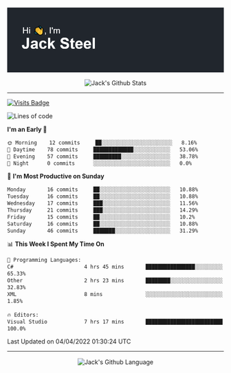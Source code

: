 <p align="center">
  <img align="center" src="https://github.com/JackSteel97/JackSteel97/blob/main/header.png?raw=true" alt="Hi, I'm Jack Steel" /> 
 </p>
<p align="center">
 <img align="center" src="https://github-readme-stats.vercel.app/api?username=jacksteel97&show_icons=true&count_private=true&theme=dracula" alt="Jack's Github Stats" /> 
</p>

<hr/>

[![Visits Badge](https://badges.pufler.dev/visits/JackSteel97/JackSteel97?color=blue&label=Profile%20Visits)](https://github.com/JackSteel97)
<!--START_SECTION:waka-->
![Lines of code](https://img.shields.io/badge/From%20Hello%20World%20I%27ve%20Written-907%20Thousand%20lines%20of%20code-blue)

**I'm an Early 🐤** 

```text
🌞 Morning    12 commits     ██░░░░░░░░░░░░░░░░░░░░░░░   8.16% 
🌆 Daytime    78 commits     █████████████░░░░░░░░░░░░   53.06% 
🌃 Evening    57 commits     █████████░░░░░░░░░░░░░░░░   38.78% 
🌙 Night      0 commits      ░░░░░░░░░░░░░░░░░░░░░░░░░   0.0%

```
📅 **I'm Most Productive on Sunday** 

```text
Monday       16 commits     ██░░░░░░░░░░░░░░░░░░░░░░░   10.88% 
Tuesday      16 commits     ██░░░░░░░░░░░░░░░░░░░░░░░   10.88% 
Wednesday    17 commits     ███░░░░░░░░░░░░░░░░░░░░░░   11.56% 
Thursday     21 commits     ███░░░░░░░░░░░░░░░░░░░░░░   14.29% 
Friday       15 commits     ██░░░░░░░░░░░░░░░░░░░░░░░   10.2% 
Saturday     16 commits     ██░░░░░░░░░░░░░░░░░░░░░░░   10.88% 
Sunday       46 commits     ███████░░░░░░░░░░░░░░░░░░   31.29%

```


📊 **This Week I Spent My Time On** 

```text
💬 Programming Languages: 
C#                       4 hrs 45 mins       ████████████████░░░░░░░░░   65.33% 
Other                    2 hrs 23 mins       ████████░░░░░░░░░░░░░░░░░   32.83% 
XML                      8 mins              ░░░░░░░░░░░░░░░░░░░░░░░░░   1.85%

🔥 Editors: 
Visual Studio            7 hrs 17 mins       █████████████████████████   100.0%

```


 Last Updated on 04/04/2022 01:30:24 UTC
<!--END_SECTION:waka-->

<hr/>

<p align="center">
    <img align="center" src="https://github-readme-stats.vercel.app/api/top-langs/?username=jacksteel97&langs_count=10&layout=compact&theme=dracula" alt="Jack's Github Language" /> 
</p>
